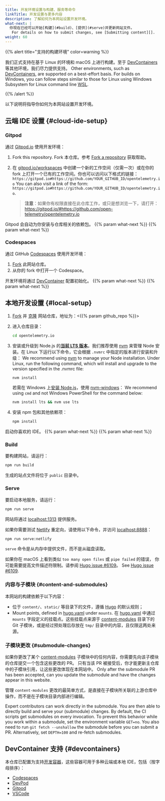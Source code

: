 ```yaml
---
title: 开发环境设置与构建、服务等命令
linkTitle: 开发设置与更多内容
description: 了解如何为本网站设置开发环境。
what-next: |
  你现在已经可以开始[构建](#build)、[提供](#serve)并更新网站文件。
   For details on how to submit changes, see [Submitting content][].
weight: 60
---
```


{{% alert title="支持的构建环境" color=warning %}}

我们正式支持在基于 Linux 的环境和 macOS 上进行构建。至于
[DevContainers](#devcontainers) 等其他环境，我们尽力提供支持。 Other
environments, such as [DevContainers](#devcontainers), are supported on a
best-effort basis. For builds on Windows, you can follow steps similar to those
for Linux using Windows Subsystem for Linux command line [WSL][windows-wsl].

{{% /alert %}}

以下说明将指导你如何为本网站设置开发环境。

## 云端 IDE 设置 {#cloud-ide-setup}

### Gitpod

通过 [Gitpod.io] 使用开发环境：

1. Fork this repository. Fork 本仓库。参考 [Fork a repository][fork] 获取帮助。
2. 在 [gitpod.io/workspaces] 中创建一个新的工作空间（仅需一次）或在你的
   fork 上打开一个已有的工作空间。你也可以访问以下格式的链接：
   `https://gitpod.io#https://github.com/YOUR_GITHUB_ID/opentelemetry.io` You can also visit a link of the
   form:
   `https://gitpod.io#https://github.com/YOUR_GITHUB_ID/opentelemetry.io`.

   > **注意**：如果你有权限直接在此仓库工作，或只是想浏览一下，请打开：
   > <https://gitpod.io/#https://github.com/open-telemetry/opentelemetry.io>

Gitpod 会自动为你安装与仓库相关的依赖包。
{{% param what-next %}}
{{% param what-next %}}

### Codespaces

通过 GitHub [Codespaces] 使用开发环境：

1. [Fork] 此网站仓库。
2. 从你的 fork 中打开一个 Codespace。

开发环境将通过 [DevContainer](#devcontainers) 配置初始化。
{{% param what-next %}} {{% param what-next %}}

## 本地开发设置 {#local-setup}

1. [Fork] 并 [克隆][clone] 网站仓库，地址为：<{{% param github\_repo %}}>

2. 进入仓库目录：

    ```sh
    cd opentelemetry.io
    ```

3. 安装或升级到 Node.js 的[**当前 LTS 版本**][nodejs-rel]。我们推荐使用
   [nvm] 来管理 Node 安装。在 Linux 下运行以下命令，它会根据 `.nvmrc` 中指定的版本进行安装和升级：
   We recommend using [nvm] to manage your Node installation. Under Linux, run
   the following command, which will install and upgrade to the version
   specified in the .nvmrc file:

    ```sh
    nvm install
    ```

   若需在 Windows 上[安装 Node.js][nodejs-win]，使用 [nvm-windows]： We recommend
   using `cmd` and not Windows PowerShell for the command below:

    ```cmd
    nvm install lts && nvm use lts
    ```

4. 安装 npm 包和其他依赖项：

    ```sh
    npm install
    ```

启动你喜欢的 IDE。
{{% param what-next %}} {{% param what-next %}}

### Build

要构建网站，请运行：

```sh
npm run build
```

生成的站点文件将位于 `public` 目录中。

### Serve

要启动本地服务，请运行：

```sh
npm run serve
```

网站将通过 [localhost:1313] 提供服务。

如果你需要测试 [Netlify] 重定向，请使用以下命令，并访问 [localhost:8888]：

```sh
npm run serve:netlify
```

`serve` 命令是从内存中提供文件，而不是从磁盘读取。

如果你在 macOS 上看到类似 `too many open files` 或 `pipe failed` 的错误，
你可能需要提高文件描述符限制。请参阅 [Hugo issue #6109](https://github.com/gohugoio/hugo/issues/6109)。 See
[Hugo issue #6109](https://github.com/gohugoio/hugo/issues/6109).

### 内容与子模块 {#content-and-submodules}

本网站的构建依赖于以下内容：

- 位于 `content/`、`static/` 等目录下的文件，遵循 [Hugo] 的默认规则；
- Mount points, defined in [hugo.yaml] under `mounts`. 在 [hugo.yaml] 中通过 `mounts` 字段定义的挂载点。这些挂载点来源于
  [content-modules] 目录下的 Git 子模块，或是经过预处理后存放在 `tmp/` 目录中的内容，且仅限这两处来源。

[hugo.yaml]: https://github.com/open-telemetry/opentelemetry.io/blob/main/hugo.yaml
[content-modules]: https://github.com/open-telemetry/opentelemetry.io/tree/main/content-modules

### 子模块更改 {#submodule-changes}

如果你更改了某个 [content-modules] 子模块中的任何内容，你需要先向该子模块的仓库提交一个包含这些更改的 PR。
只有当该 PR 被接受后，你才能更新主仓库中的子模块引用，让这些更改体现在本网站中。 Only after the submodule PR has been accepted, can you update the
submodule and have the changes appear in this website.

管理 `content-modules` 更改的最简单方式，是直接在子模块所关联的上游仓库中操作，而不是在子模块目录内部进行编辑。

Expert contributors can work directly in the submodule. You are then able to
directly build and serve your (submodule) changes. By default, the CI scripts
get submodules on every invocation. To prevent this behavior while you work
within a submodule, set the environment variable `GET=no`. You also need to run
`git fetch --unshallow` the submodule before you can submit a PR. Alternatively,
set `DEPTH=100` and re-fetch submodules.

## DevContainer 支持 {#devcontainers}

本仓库已配置为支持[开发容器][devcontainers]，这些容器可用于多种云端或本地 IDE，包括（按字母排序）：

- [Codespaces][cs-devc]
- [DevPod](https://devpod.sh/docs/developing-in-workspaces/devcontainer-json)
- [Gitpod](https://www.gitpod.io/docs/flex/configuration/devcontainer/overview)
- [VSCode](https://code.visualstudio.com/docs/devcontainers/containers#_installation)

[clone]: https://docs.github.com/en/repositories/creating-and-managing-repositories/cloning-a-repository
[codespaces]: https://docs.github.com/en/codespaces
[cs-devc]: https://docs.github.com/en/codespaces/setting-up-your-project-for-codespaces/adding-a-dev-container-configuration/introduction-to-dev-containers#about-dev-containers
[devcontainers]: https://containers.dev/
[fork]: https://docs.github.com/en/get-started/quickstart/fork-a-repo
[gitpod.io]: https://gitpod.io
[gitpod.io/workspaces]: https://gitpod.io/workspaces
[hugo]: https://gohugo.io
[localhost:1313]: http://localhost:1313
[localhost:8888]: http://localhost:8888
[netlify]: https://netlify.com
[nodejs-rel]: https://nodejs.org/en/about/previous-releases
[nodejs-win]: https://docs.microsoft.com/en-us/windows/dev-environment/javascript/nodejs-on-windows
[nvm]: https://github.com/nvm-sh/nvm/blob/master/README.md#installing-and-updating
[nvm-windows]: https://github.com/coreybutler/nvm-windows
[windows-wsl]: https://learn.microsoft.com/en-us/windows/wsl/install

<!-- markdownlint-disable link-image-reference-definitions -->

[Submitting content]: ../pull-requests/
